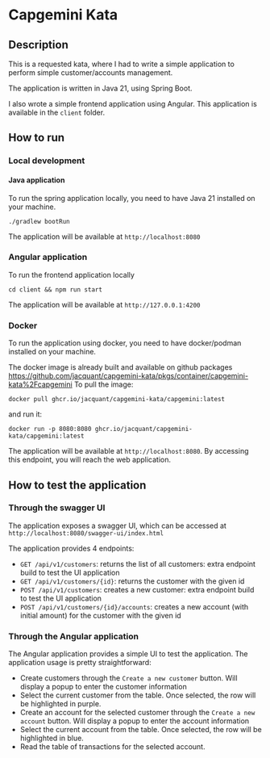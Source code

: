 # Capgemini Kata

## Description

This is a requested kata, where I had to write a simple application to perform simple customer/accounts management.

The application is written in Java 21, using Spring Boot.

I also wrote a simple frontend application using Angular. This application is available in the `client` folder.

## How to run

### Local development

#### Java application

To run the spring application locally, you need to have Java 21 installed on your machine.

```shell
./gradlew bootRun
```

The application will be available at `http://localhost:8080`

### Angular application

To run the frontend application locally

```shell
cd client && npm run start
```

The application will be available at `http://127.0.0.1:4200`

### Docker

To run the application using docker, you need to have docker/podman installed on your machine.

The docker image is already built and available on github
packages https://github.com/jacquant/capgemini-kata/pkgs/container/capgemini-kata%2Fcapgemini
To pull the image:

```shell
docker pull ghcr.io/jacquant/capgemini-kata/capgemini:latest
```

and run it:

```shell
docker run -p 8080:8080 ghcr.io/jacquant/capgemini-kata/capgemini:latest
```

The application will be available at `http://localhost:8080`. By accessing this endpoint, you will reach the web
application.

## How to test the application

### Through the swagger UI

The application exposes a swagger UI, which can be accessed at `http://localhost:8080/swagger-ui/index.html`

The application provides 4 endpoints:

- `GET /api/v1/customers`: returns the list of all customers: extra endpoint build to test the UI application
- `GET /api/v1/customers/{id}`: returns the customer with the given id
- `POST /api/v1/customers`: creates a new customer: extra endpoint build to test the UI application
- `POST /api/v1/customers/{id}/accounts`: creates a new account (with initial amount) for the customer with the given id

### Through the Angular application

The Angular application provides a simple UI to test the application.
The application usage is pretty straightforward:

- Create customers through the `Create a new customer` button. Will display a popup to enter the customer information
- Select the current customer from the table. Once selected, the row will be highlighted in purple.
- Create an account for the selected customer through the `Create a new account` button. Will display a popup to enter
  the account information
- Select the current account from the table. Once selected, the row will be highlighted in blue.
- Read the table of transactions for the selected account.
